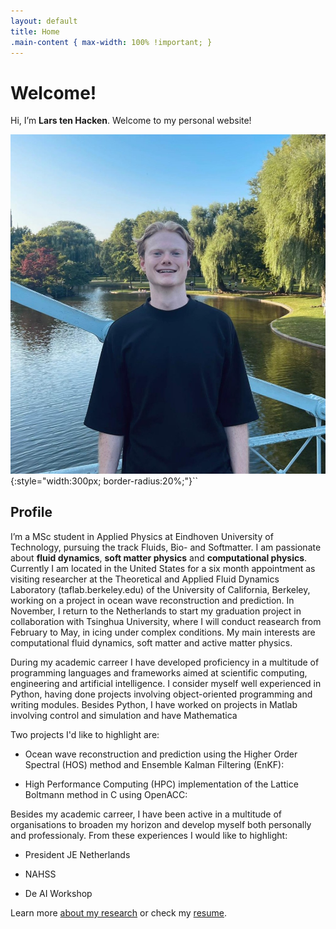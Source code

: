 ```yaml
---
layout: default
title: Home
.main-content { max-width: 100% !important; }
---
```

# Welcome!

Hi, I’m **Lars ten Hacken**. Welcome to my personal website!

![Profile picture](assets/profile.jpeg){:style="width:300px; border-radius:20%;"}``

## Profile
I’m a MSc student in Applied Physics at Eindhoven University of Technology, pursuing the track Fluids, Bio- and Softmatter. I am passionate about **fluid dynamics**, **soft matter physics** and **computational physics**. Currently I am located in the United States for a six month appointment as visiting researcher at the Theoretical and Applied Fluid Dynamics Laboratory (taflab.berkeley.edu) of the University of California, Berkeley, working on a project in ocean wave reconstruction and prediction. In November, I return to the Netherlands to start my graduation project in collaboration with Tsinghua University, where I will conduct reasearch from February to May, in icing under complex conditions. My main interests are computational fluid dynamics, soft matter and active matter physics. 

During my academic carreer I have developed proficiency in a multitude of programming languages and frameworks aimed at scientific computing, engineering and artificial intelligence. I consider myself well experienced in Python, having done projects involving object-oriented programming and writing modules. Besides Python, I have worked on projects in Matlab involving control and simulation and have Mathematica 

Two projects I'd like to highlight are:

- Ocean wave reconstruction and prediction using the Higher Order Spectral (HOS) method and Ensemble Kalman Filtering (EnKF):

- High Performance Computing (HPC) implementation of the Lattice Boltmann method in C using OpenACC:


Besides my academic carreer, I have been active in a multitude of organisations to broaden my horizon and develop myself both personally and professionaly. From these experiences I would like to highlight: 

- President JE Netherlands

- NAHSS

- De AI Workshop 

Learn more [about my research](projects) or check my [resume](assets/Lars_ten_Hacken_CV.pdf).

